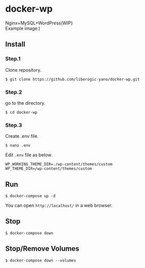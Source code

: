 # docker-wp
Nginx+MySQL+WordPress(WIP)  
Example image:)

## Install

### Step.1
Clone repository.
```
$ git clone https://github.com/liberogic-yano/docker-wp.git
```

### Step.2
go to the directory.
```
$ cd docker-wp
```

### Step.3
Create .env file.
```
$ nano .env
```

Edit `.env` file as below.
```
WP_WORKING_THEME_DIR=./wp-content/themes/custom
WP_THEME_DIR=/wp-content/themes/custom
```

## Run
```
$ docker-compose up -d
```

You can open `http://localhost/` in a web browser.


## Stop
```
$ docker-compose down
```

## Stop/Remove Volumes
```
$ docker-compose down --volumes
```